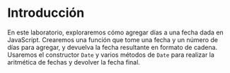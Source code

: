 # Introducción

En este laboratorio, exploraremos cómo agregar días a una fecha dada en JavaScript. Crearemos una función que tome una fecha y un número de días para agregar, y devuelva la fecha resultante en formato de cadena. Usaremos el constructor `Date` y varios métodos de `Date` para realizar la aritmética de fechas y devolver la fecha final.
